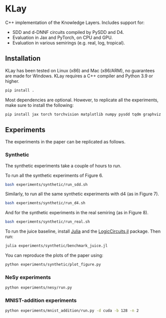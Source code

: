 # KLay

C++ implementation of the Knowledge Layers. Includes support for:
- SDD and d-DNNF circuits compiled by PySDD and D4.
- Evaluation in Jax and PyTorch, on CPU and GPU.
- Evaluation in various semirings (e.g. real, log, tropical).

## Installation

KLay has been tested on Linux (x86) and Mac (x86/ARM), no guarantees are made for Windows. KLay requires a C++ compiler and Python 3.9 or higher.
```bash
pip install .
```

Most dependencies are optional. However, to replicate all the experiments, make sure to install the following:
```bash
pip install jax torch torchvision matplotlib numpy pysdd tqdm graphviz
```

## Experiments

The experiments in the paper can be replicated as follows. 

### Synthetic 
The synthetic experiments take a couple of hours to run.

To run all the synthetic experiments of Figure 6.
```bash
bash experiments/synthetic/run_sdd.sh
```

Similarly, to run all the same synthetic experiments with d4 (as in Figure 7).
```bash
bash experiments/synthetic/run_d4.sh
```
And for the synthetic experiments in the real semiring (as in Figure 8).
```bash
bash experiments/synthetic/run_real.sh
```

To run the juice baseline, install [Julia](https://julialang.org/) and the [LogicCircuits.jl](https://github.com/Tractables/LogicCircuits.jl) package.
Then run:
```bash
julia experiments/synthetic/benchmark_juice.jl
```

You can reproduce the plots of the paper using:
```bash
python experiments/synthetic/plot_figure.py
```

### NeSy experiments
```bash
python experiments/nesy/run.py
```

### MNIST-addition experiments
```bash
python experiments/mnist_addition/run.py -d cuda -b 128 -n 2
```
